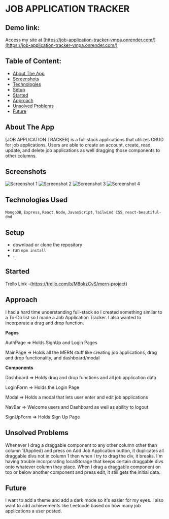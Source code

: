 # JOB APPLICATION TRACKER


## Demo link:
Access my site at [https://job-application-tracker-vmpa.onrender.com/](https://job-application-tracker-vmpa.onrender.com/)

## Table of Content:

- [About The App](#about-the-app)
- [Screenshots](#screenshots)
- [Technologies](#technologies)
- [Setup](#setup)
- [Started](#started)
- [Approach](#approach)
- [Unsolved Problems](#unsolved)
- [Future](#future)

## About The App
[JOB APPLICATION TRACKER] is a full stack applications that utilizes CRUD for job applications. Users are able to create an account, create, read, update, and delete job applications as well dragging those components to other columns.

## Screenshots

![Screenshot 1](https://i.imgur.com/TaLCygU.png)
![Screenshot 2](https://i.imgur.com/QD3pvEx.png)
![Screenshot 3](https://i.imgur.com/q0diR4e.png)
![Screenshot 4](https://i.imgur.com/5WV9QwY.png)


## Technologies Used
`MongoDB`, `Express`, `React`, `Node`, `JavasScript`, `Tailwind CSS`, `react-beautiful-dnd`

## Setup
- download or clone the repository
- run `npm install`
- ...

## Started
Trello Link -(https://trello.com/b/M8okzCvS/mern-project)

## Approach
I had a hard time understanding full-stack so I created something similar to a To-Do list so I made a Job Application Tracker. I also wanted to incorporate a drag and drop function.


**Pages**  

AuthPage => Holds SignUp and Login Pages

MainPage => Holds all the MERN stuff like creating job applications, drag and drop functionality, and dashboard/modal


**Components**  

Dashboard => Holds drag and drop functions and all job application data

LoginForm => Holds the Login Page

Modal => Holds a modal that lets user enter and edit job applications

NavBar => Welcome users and Dashboard as well as ability to logout

SignUpForm => Holds Sign Up Page

## Unsolved Problems
Whenever I drag a draggable component to any other column other than column 1(Applied) and press on Add Job Application button, it duplicates all draggable divs not in column 1 then when I try to drag the div, it breaks.
I'm having trouble incorporating localStorage that keeps certain draggable divs onto whatever column they place.
When I drag a draggable component on top or below another component and press edit, it still gets the initial data.

## Future
I want to add a theme and add a dark mode so it's easier for my eyes.
I also want to add achievements like Leetcode based on how many job applications a user posted.
